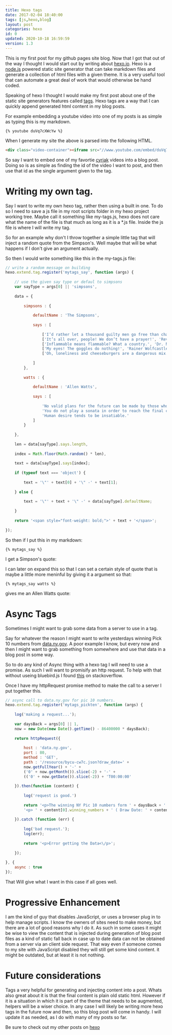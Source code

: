 ```yaml
---
title: Hexo tags
date: 2017-02-04 18:40:00
tags: [js,hexo,blog]
layout: post
categories: hexo
id: 0
updated: 2020-10-18 16:59:59
version: 1.3
---
```


This is my first post for my github pages site blog. Now that I got that out of the way I thought I would start out by writing about [hexo.io](https://hexo.io). Hexo is a [node.js](https://nodejs.org) powered static site generator that can take markdown files and generate a collection of html files with a given theme. It is a very useful tool that can automate a great deal of work that would otherwise be hand coded.


Speaking of hexo I thought I would make my first post about one of the static site generators features called [tags](https://hexo.io/api/tag.html). Hexo tags are a way that I can quickly append generated html content in my blog posts.

<!-- more -->


For example embedding a youtube video into one of my posts is as simple as typing this is my markdown.

```
{% youtube duVq7cXWcYw %}
```

When I generate my site the above is parsed into the following HTML.

```html
<div class="video-container"><iframe src="//www.youtube.com/embed/duVq7cXWcYw" frameborder="0" allowfullscreen></iframe></div>
```

So say I want to embed one of my favortie [cyriak](https://www.youtube.com/channel/UC9Ntx-EF3LzKY1nQ5rTUP2g) videos into a blog post. Doing so is as simple as finding the id of the video I want to post, and then use that id as the single argument given to the tag.

# Writing my own tag.

Say I want to write my own hexo tag, rather then using a built in one. To do so I need to save a js file in my root scripts folder in my hexo project working tree. Maybe call it something like my-tags.js, hexo does not care what the name of the file is that much as long as it is a *.js file. Inside the js file is where I will write my tag.

So for an example why don't I throw together a simple little tag that will inject a random quote from the Simpson's. Well maybe that will be what happens if I don't give an argument actually.

So then I would write something like this in the my-tags.js file:

```js
// write a random message on building
hexo.extend.tag.register('mytags_say', function (args) {
 
    // use the given say type or defaul to simpsons
    var sayType = args[0] || 'simpsons',
 
    data = {
 
        simpsons : {
 
            defaultName : 'The Simpsons',
 
            says : [
 
                ['I’d rather let a thousand guilty men go free than chase after them.', 'Chief Wiggum'],
                ['It’s all over, people! We don’t have a prayer!', 'Reverend Lovejoy'],
                ['Inflammable means flammable? What a country.', 'Dr. Nick Riviera'],
                ['My eyes! The goggles do nothing!', 'Rainer Wolfcastle'],
                ['Oh, loneliness and cheeseburgers are a dangerous mix.', 'Comic Book Guy']
 
            ]
        },
 
        watts : {
 
            defaultName : 'Allen Watts',
 
            says : [
 
                'No valid plans for the future can be made by those who have no capacity for living now. ',
                'You do not play a sonata in order to reach the final chord, and if the meanings of things were simply in ends, composers would write nothing but finales.',
                'Human desire tends to be insatiable.'
            ]
        }
 
    },
 
    len = data[sayType].says.length,
 
    index = Math.floor(Math.random() * len),
 
    text = data[sayType].says[index];
 
    if (typeof text === 'object') {
 
        text = '\"' + text[0] + '\" -' + text[1];
 
    } else {
 
        text = '\"' + text + '\" -' + data[sayType].defaultName;
 
    }
 
    return '<span style="font-weight: bold;">' + text + '</span>';
 
});
```

So then if I put this in my markdown:

```
{% mytags_say %}
```

I get a Simpson's quote:

I can later on expand this so that I can set a certain style of quote that is maybe a little more meninful by giving it a argument so that:

```
{% mytags_say watts %}
```

gives me an Allen Watts quote:


# Async Tags

Sometimes I might want to grab some data from a server to use in a tag.

Say for whatever the reason I might want to write yesterdays winning Pick 10 numbers from [data.ny.gov](https://data.ny.gov). A poor example I know, but every now and then I might want to grab something from somewhere and use that data in a blog post in some way. 

So to do any kind of Async thing with a hexo tag I will need to use a promise. As such I will want to promisify an http request. To help with that without useing bluebird.js I found [this](http://stackoverflow.com/questions/38533580/nodejs-how-to-promisify-http-request-reject-got-called-two-times) on stackoverflow.

Once I have my httpRequest promise method to make the call to a server I put together this.

```js
// async call to data.ny.gov for pic 10 numbers.
hexo.extend.tag.register('mytags_pickten', function (args) {
 
    log('making a request...');
 
    var daysBack = args[0] || 1,
    now = new Date(new Date().getTime() - 86400000 * daysBack);
 
    return httpRequest({
 
        host : 'data.ny.gov',
        port : 80,
        method : 'GET',
        path : '/resource/bycu-cw7c.json?draw_date=' +
        now.getFullYear() + '-' +
        ('0' + now.getMonth()).slice(-2) + '-' +
        (('0' + now.getDate()).slice(-2)) + 'T00:00:00'
 
    }).then(function (content) {
 
        log('request is good.')
 
        return '<p>The winning NY Pic 10 numbers form ' + daysBack + ' days back from ' + now + ' is: <\/p>' +
        '<p> ' + content[0].winning_numbers + ' ( Draw Date: ' + content[0].draw_date + ' )<\/p>';
 
    }).catch (function (err) {
 
        log('bad request.');
        log(err);
 
        return '<p>Error getting the Data<\/p>';
 
    });
 
}, {
    async : true
});
```

That Will give what I want in this case if all goes well.

# Progressive Enhancement

I am the kind of guy that disables JavaScript, or uses a browser plug in to help manage scripts. I know the owners of sites need to make money, but there are a lot of good reasons why I do it. As such in some cases it might be wise to view the content that is injected during generation of blog post files as a kind of static fall back in case up to date data can not be obtained from a server via an client side request. That way even if someone comes to my site with JavaScript disabled they will still get some kind content. it might be outdated, but at least it is not nothing.

# Future considerations

Tags a very helpful for generating and injecting content into a post. Whats also great about it is that the final content is plain old static html. However if it is a situation in which it is part of the theme that needs to be augmented, helpers will be a wiser choice. In any case I will likely be writing more hexo tags in the future now and then, so this blog post will come in handy. I will update it as needed, as I do with many of my posts so far.

Be sure to check out my other posts on [hexo](/categories/hexo/)
